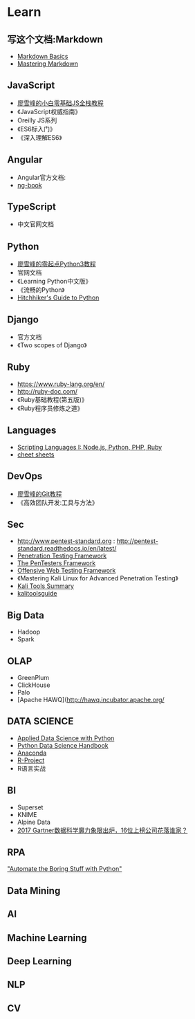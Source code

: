 # Learn

## 写这个文档:Markdown
- [Markdown Basics](https://help.github.com/articles/getting-started-with-writing-and-formatting-on-github/)
- [Mastering Markdown](https://guides.github.com/features/mastering-markdown/)

## JavaScript

- [廖雪峰的小白零基础JS全栈教程](https://liaoxuefeng.com/wiki/001434446689867b27157e896e74d51a89c25cc8b43bdb3000)
- 《JavaScript权威指南》
- Oreilly JS系列
- 《ES6标入门》
- 《深入理解ES6》

## Angular

- Angular官方文档:
- [ng-book](https://www.ng-book.com/2/)

## TypeScript

- 中文官网文档

## Python

- [廖雪峰的零起点Python3教程](https://liaoxuefeng.com/wiki/0014316089557264a6b348958f449949df42a6d3a2e542c000)
- 官网文档
- 《Learning Python中文版》
- 《流畅的Python》
- [Hitchhiker's Guide to Python](https://github.com/kennethreitz/python-guide)
## Django

- 官方文档
- 《Two scopes of Django》

## Ruby

- https://www.ruby-lang.org/en/
- http://ruby-doc.com/
- 《Ruby基础教程(第五版)》
- 《Ruby程序员修炼之道》

## Languages

- [Scripting Languages I: Node.js, Python, PHP, Ruby](http://hyperpolyglot.org/scripting?)
- [cheet sheets](https://github.com/marcusvmsa/cheatsheets)

## DevOps

- [廖雪峰的Git教程](https://liaoxuefeng.com/wiki/0013739516305929606dd18361248578c67b8067c8c017b000)
- 《高效团队开发:工具与方法》

## Sec

- http://www.pentest-standard.org : http://pentest-standard.readthedocs.io/en/latest/
- [Penetration Testing Framework](http://www.vulnerabilityassessment.co.uk/Penetration%20Test.html)
- [The PenTesters Framework](https://www.trustedsec.com/pentesters-framework/)
- [Offensive Web Testing Framework](https://www.owasp.org/index.php/OWASP_OWTF)
- 《Mastering Kali Linux for Advanced Penetration Testing》
- [Kali Tools Summary](https://github.com/dhcn/learn/blob/master/sec/kts.md)
- [kalitoolsguide](https://kalitoolsguide.com/)

## Big Data

- Hadoop
- Spark

## OLAP

- GreenPlum
- ClickHouse
- Palo
- [Apache HAWQ](http://hawq.incubator.apache.org/

## DATA SCIENCE

- [Applied Data Science with Python](https://www.coursera.org/specializations/data-science-python)
- [Python Data Science Handbook](https://jakevdp.github.io/PythonDataScienceHandbook/)
- [Anaconda](https://www.anaconda.com/)
- [R-Project](https://www.r-project.org/)
- R语言实战

## BI

- Superset
- KNIME
- Alpine Data
- [2017 Gartner数据科学魔力象限出炉，16位上榜公司花落谁家？](https://www.leiphone.com/news/201703/iZGuGfnER4Sv2zRe.html)

## RPA

["Automate the Boring Stuff with Python"](https://automatetheboringstuff.com/)

## Data Mining

## AI

## Machine Learning

## Deep Learning

## NLP

## CV
